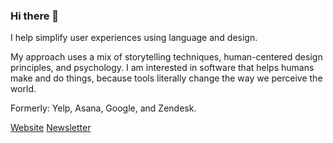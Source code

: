 ### Hi there 👋

I help simplify user experiences using language and design.

My approach uses a mix of storytelling techniques, human-centered design principles, and psychology. I am interested in software that helps humans make and do things, because tools literally change the way we perceive the world.

Formerly: Yelp, Asana, Google, and Zendesk.

[Website](lookandpoint.com)
[Newsletter](microprinciples.com)
